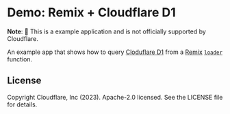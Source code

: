 # Demo: Remix + Cloudflare D1

**Note**: 🧪 This is a example application and is not officially supported by Cloudflare.

An example app that shows how to query [Cloduflare D1](https://developers.cloudflare.com/d1/) from a [Remix](https://remix.run/) [`loader`](https://remix.run/docs/en/main/guides/data-loading) function.

## License

Copyright Cloudflare, Inc (2023). Apache-2.0 licensed. See the LICENSE file for details.
